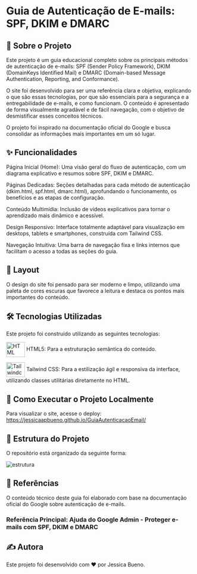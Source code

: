 # Guia de Autenticação de E-mails: SPF, DKIM e DMARC

## 📖 Sobre o Projeto
Este projeto é um guia educacional completo sobre os principais métodos de autenticação de e-mails: SPF (Sender Policy Framework), DKIM (DomainKeys Identified Mail) e DMARC (Domain-based Message Authentication, Reporting, and Conformance).

O site foi desenvolvido para ser uma referência clara e objetiva, explicando o que são essas tecnologias, por que são essenciais para a segurança e a entregabilidade de e-mails, e como funcionam. O conteúdo é apresentado de forma visualmente agradável e de fácil navegação, com o objetivo de desmistificar esses conceitos técnicos.

O projeto foi inspirado na documentação oficial do Google e busca consolidar as informações mais importantes em um só lugar.

## ✨ Funcionalidades
Página Inicial (Home): Uma visão geral do fluxo de autenticação, com um diagrama explicativo e resumos sobre SPF, DKIM e DMARC.

Páginas Dedicadas: Seções detalhadas para cada método de autenticação (dkim.html, spf.html, dmarc.html), aprofundando o funcionamento, os benefícios e as etapas de configuração.

Conteúdo Multimídia: Inclusão de vídeos explicativos para tornar o aprendizado mais dinâmico e acessível.

Design Responsivo: Interface totalmente adaptável para visualização em desktops, tablets e smartphones, construída com Tailwind CSS.

Navegação Intuitiva: Uma barra de navegação fixa e links internos que facilitam o acesso a todas as seções do guia.

## 🎨 Layout
O design do site foi pensado para ser moderno e limpo, utilizando uma paleta de cores escuras que favorece a leitura e destaca os pontos mais importantes do conteúdo.

## 🛠️ Tecnologias Utilizadas
Este projeto foi construído utilizando as seguintes tecnologias:

<p>
  <img align="center" alt="HTML" height="40" width="50" src="https://img.icons8.com/?size=100&id=CMVEhOBzk3Zp&format=png&color=000000" />
 HTML5: Para a estruturação semântica do conteúdo. </p>

<p>
  <img align="center"  height="40" width="50" alt="Tailwindcss" src="https://github.com/user-attachments/assets/0175bc02-dc26-4291-90ff-339dfb4d07a4" />
Tailwind CSS: Para a estilização ágil e responsiva da interface, utilizando classes utilitárias diretamente no HTML.
 </p>


## 🚀 Como Executar o Projeto Localmente
Para visualizar o site, acesse o deploy: https://jessicaapbueno.github.io/GuiaAutenticacaoEmail/

## 📁 Estrutura do Projeto
O repositório está organizado da seguinte forma:

![estrutura](https://github.com/user-attachments/assets/f548542d-c177-4b8e-8e7d-caffc8da8e92)

## 📄 Referências
O conteúdo técnico deste guia foi elaborado com base na documentação oficial do Google sobre autenticação de e-mails.

### Referência Principal: Ajuda do Google Admin - Proteger e-mails com SPF, DKIM e DMARC

## ✍️ Autora
Este projeto foi desenvolvido com ❤️ por Jessica Bueno.


